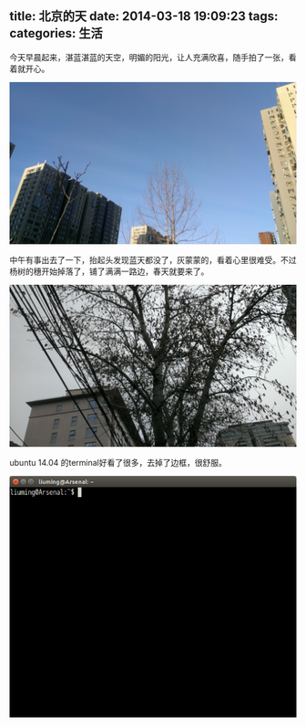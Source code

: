 title: 北京的天
date: 2014-03-18 19:09:23
tags:
categories: 生活
---
今天早晨起来，湛蓝湛蓝的天空，明媚的阳光，让人充满欣喜，随手拍了一张，看着就开心。

![](/picture/318-1.jpg)

中午有事出去了一下，抬起头发现蓝天都没了，灰蒙蒙的，看着心里很难受。不过杨树的穗开始掉落了，铺了满满一路边，春天就要来了。

![](/picture/318-2.jpg)

ubuntu 14.04 的terminal好看了很多，去掉了边框，很舒服。

![](/picture/318-3.png)
